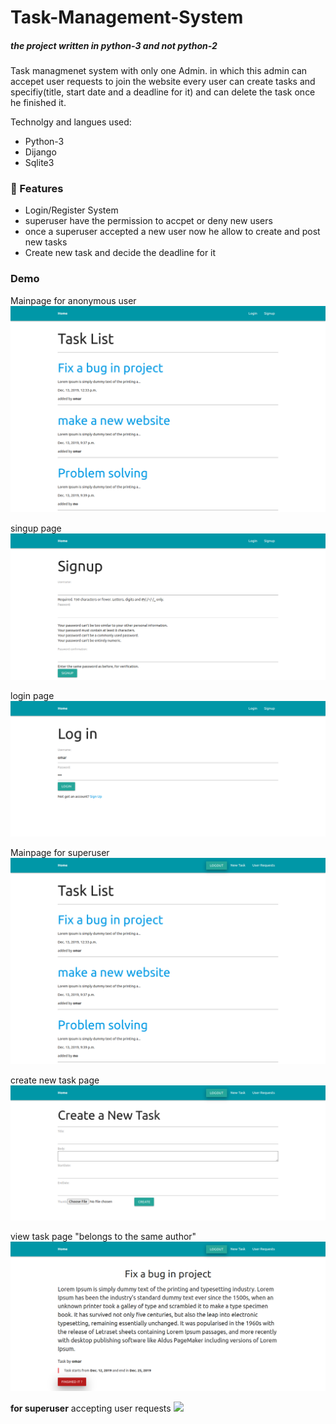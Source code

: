 # Task-Management-System
##### the project written in python-3 and not python-2 
Task managmenet system with only one Admin.
in which this admin can accepet user requests to join the website
every user can create tasks and specifiy(title, start date and a deadline for it) and can delete the task once he finished it.

Technolgy and langues used:
<ul>
  <li>Python-3</li>
  <li>Dijango</li>
  <li>Sqlite3</li>
</ul>

### 🚀 Features
<ul>
  <li> Login/Register System </li>
  <li> superuser have the permission to accpet or deny new users </li>
  <li> once a superuser accepted a new user now he allow to create and post new tasks </li>
  <li> Create new task and decide the deadline for it </li>
</ul>

<h3>Demo</h3>

Mainpage for anonymous user
<img src="demo/mainpage.png">

singup page
<img src="demo/signup.png">

login page
<img src="demo/login.png">

Mainpage for superuser
<img src="demo/mainpage2.png">

create new task page
<img src="demo/create.png">

view task page "belongs to the same author"
<img src="demo/task.png">

**for superuser** accepting user requests
<img src="userRequest.png">

